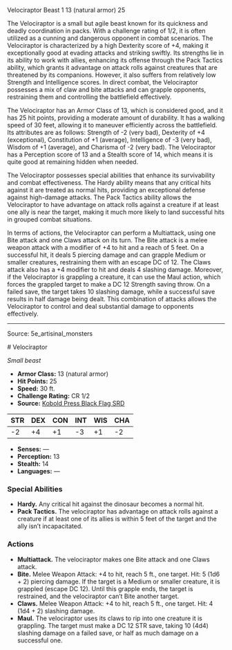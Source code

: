 <MonsterName/>Velociraptor</MonsterName>
<CreatureType/>Beast</CreatureType>
<CR/>1</CR>
<AC/>13 (natural armor)</AC>
<HP/>25</HP>
<summary>The Velociraptor is a small but agile beast known for its quickness and deadly coordination in packs. With a challenge rating of 1/2, it is often utilized as a cunning and dangerous opponent in combat scenarios. The Velociraptor is characterized by a high Dexterity score of +4, making it exceptionally good at evading attacks and striking swiftly. Its strengths lie in its ability to work with allies, enhancing its offense through the Pack Tactics ability, which grants it advantage on attack rolls against creatures that are threatened by its companions. However, it also suffers from relatively low Strength and Intelligence scores. In direct combat, the Velociraptor possesses a mix of claw and bite attacks and can grapple opponents, restraining them and controlling the battlefield effectively.</summary>

<detail>

The Velociraptor has an Armor Class of 13, which is considered good, and it has 25 hit points, providing a moderate amount of durability. It has a walking speed of 30 feet, allowing it to maneuver efficiently across the battlefield. Its attributes are as follows: Strength of -2 (very bad), Dexterity of +4 (exceptional), Constitution of +1 (average), Intelligence of -3 (very bad), Wisdom of +1 (average), and Charisma of -2 (very bad). The Velociraptor has a Perception score of 13 and a Stealth score of 14, which means it is quite good at remaining hidden when needed.

The Velociraptor possesses special abilities that enhance its survivability and combat effectiveness. The Hardy ability means that any critical hits against it are treated as normal hits, providing an exceptional defense against high-damage attacks. The Pack Tactics ability allows the Velociraptor to have advantage on attack rolls against a creature if at least one ally is near the target, making it much more likely to land successful hits in grouped combat situations.

In terms of actions, the Velociraptor can perform a Multiattack, using one Bite attack and one Claws attack on its turn. The Bite attack is a melee weapon attack with a modifier of +4 to hit and a reach of 5 feet. On a successful hit, it deals 5 piercing damage and can grapple Medium or smaller creatures, restraining them with an escape DC of 12. The Claws attack also has a +4 modifier to hit and deals 4 slashing damage. Moreover, if the Velociraptor is grappling a creature, it can use the Maul action, which forces the grappled target to make a DC 12 Strength saving throw. On a failed save, the target takes 10 slashing damage, while a successful save results in half damage being dealt. This combination of attacks allows the Velociraptor to control and deal substantial damage to opponents effectively.</detail>



---

Source: 5e_artisinal_monsters

<statblock>
# Velociraptor

*Small beast*

- **Armor Class:** 13 (natural armor)
- **Hit Points:** 25
- **Speed:** 30 ft.
- **Challenge Rating:** CR 1/2
- **Source:** [Kobold Press Black Flag SRD](https://koboldpress.com/black-flag-roleplaying/)

| STR | DEX | CON | INT | WIS | CHA |
| --- | --- | --- | --- | --- | --- |
| -2 | +4 | +1 | -3 | +1 | -2 |

- **Senses:** —
- **Perception:** 13
- **Stealth:** 14
- **Languages:** —

### Special Abilities

- **Hardy.** Any critical hit against the dinosaur becomes a normal hit.
- **Pack Tactics.** The velociraptor has advantage on attack rolls against a creature if at least one of its allies is within 5 feet of the target and the ally isn’t incapacitated.

### Actions

- **Multiattack.** The velociraptor makes one Bite attack and one Claws attack.
- **Bite.** Melee Weapon Attack: +4 to hit, reach 5 ft., one target. Hit: 5 (1d6 + 2) piercing damage. If the target is a Medium or smaller creature, it is grappled (escape DC 12). Until this grapple ends, the target is restrained, and the velociraptor can’t Bite another target.
- **Claws.** Melee Weapon Attack: +4 to hit, reach 5 ft., one target. Hit: 4 (1d4 + 2) slashing damage.
- **Maul.** The velociraptor uses its claws to rip into one creature it is grappling. The target must make a DC 12 STR save, taking 10 (4d4) slashing damage on a failed save, or half as much damage on a successful one.

</statblock>


